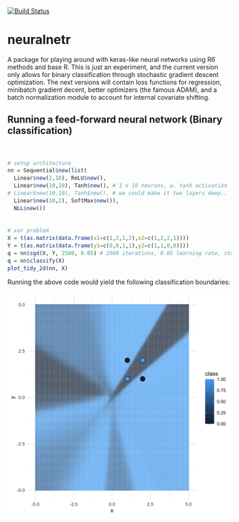 [![Build Status](https://travis-ci.org/frhl/neuralnetr.svg?branch=master)](https://travis-ci.org/frhl/neuralnetr)

# neuralnetr

A package for playing around with keras-like neural networks using R6 methods and base R. This is just an experiment, and the current version only allows for binary classification through stochastic gradient descent optimization. The next versions will contain loss functions for regression, minibatch gradient decent, better optimizers (the famous ADAM), and a batch normalization module to account for internal covariate shifting.

## Running a feed-forward neural network (Binary classification)

```R


# setup architecture 
nn = Sequential$new(list(
  Linear$new(2,10), ReLU$new(),
  Linear$new(10,10), Tanh$new(), # 1 x 10 neurons, w. tanh activation
# Linear$new(10,10), Tanh$new(), # we could make it two layers deep..
  Linear$new(10,2), SoftMax$new()),
  NLL$new())


# xor problem
X = t(as.matrix(data.frame(x1=c(1,2,1,2),x2=c(1,2,2,1))))
Y = t(as.matrix(data.frame(y1=c(0,0,1,1),y2=c(1,1,0,0))))
q = nn$sgd(X, Y, 2500, 0.05) # 2500 iterations, 0.05 learning rate, stochastic gradient descent
q = nn$classify(X)
plot_tidy_2d(nn, X)


```
Running the above code would yield the following classification boundaries:

![alt text](https://github.com/frhl/neuralnetr/blob/master/images/xor.png?raw=true)





